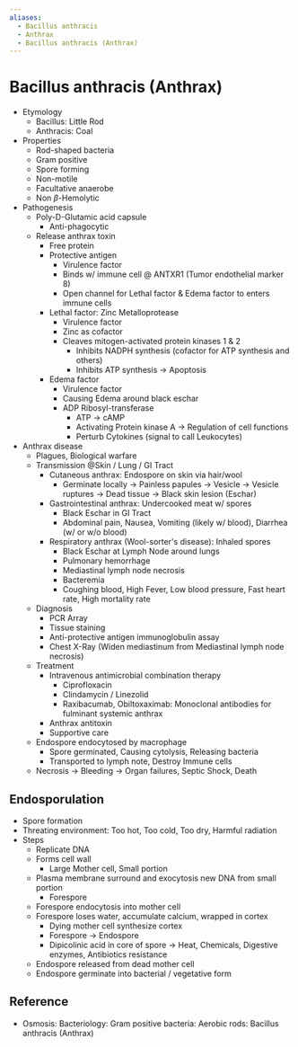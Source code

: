 ```yaml
---
aliases:
  - Bacillus anthracis
  - Anthrax
  - Bacillus anthracis (Anthrax)
---
```


# Bacillus anthracis (Anthrax)

- Etymology
	- Bacillus: Little Rod
	- Anthracis: Coal
- Properties
	- Rod-shaped bacteria
	- Gram positive
	- Spore forming
	- Non-motile
	- Facultative anaerobe
	- Non $\beta$-Hemolytic
- Pathogenesis
	- Poly-D-Glutamic acid capsule
		- Anti-phagocytic
	- Release anthrax toxin
		- Free protein
		- Protective antigen
			- Virulence factor
			- Binds w/ immune cell @ ANTXR1 (Tumor endothelial marker 8)
			- Open channel for Lethal factor & Edema factor to enters immune cells
		- Lethal factor: Zinc Metalloprotease
			- Virulence factor
			- Zinc as cofactor
			- Cleaves mitogen-activated protein kinases 1 & 2
				- Inhibits NADPH synthesis (cofactor for ATP synthesis and others)
				- Inhibits ATP synthesis → Apoptosis
		- Edema factor
			- Virulence factor
			- Causing Edema around black eschar
			- ADP Ribosyl-transferase
				- ATP → cAMP
				- Activating Protein kinase A → Regulation of cell functions
				- Perturb Cytokines (signal to call Leukocytes)
- Anthrax disease
	- Plagues, Biological warfare
	- Transmission @Skin / Lung / GI Tract
		- Cutaneous anthrax: Endospore on skin via hair/wool
			- Germinate locally → Painless papules → Vesicle → Vesicle ruptures → Dead tissue → Black skin lesion (Eschar)
		- Gastrointestinal anthrax: Undercooked meat w/ spores
			- Black Eschar in GI Tract
			- Abdominal pain, Nausea, Vomiting (likely w/ blood), Diarrhea (w/ or w/o blood)
		- Respiratory anthrax (Wool-sorter's disease): Inhaled spores
			- Black Eschar at Lymph Node around lungs
			- Pulmonary hemorrhage
			- Mediastinal lymph node necrosis
			- Bacteremia
			- Coughing blood, High Fever, Low blood pressure, Fast heart rate, High mortality rate
	- Diagnosis
		- PCR Array
		- Tissue staining
		- Anti-protective antigen immunoglobulin assay
		- Chest X-Ray (Widen mediastinum from Mediastinal lymph node necrosis)
	- Treatment
		- Intravenous antimicrobial combination therapy
			- Ciprofloxacin
			- Clindamycin / Linezolid
			- Raxibacumab, Obiltoxaximab: Monoclonal antibodies for fulminant systemic anthrax
		- Anthrax antitoxin
		- Supportive care
	- Endospore endocytosed by macrophage
		- Spore germinated, Causing cytolysis, Releasing bacteria
		- Transported to lymph note, Destroy Immune cells
	- Necrosis → Bleeding → Organ failures, Septic Shock, Death

## Endosporulation

- Spore formation
- Threating environment: Too hot, Too cold, Too dry, Harmful radiation
- Steps
	- Replicate DNA
	- Forms cell wall
		- Large Mother cell, Small portion
	- Plasma membrane surround and exocytosis new DNA from small portion
		- Forespore
	- Forespore endocytosis into mother cell
	- Forespore loses water, accumulate calcium, wrapped in cortex
		- Dying mother cell synthesize cortex
		- Forespore → Endospore
		- Dipicolinic acid in core of spore → Heat, Chemicals, Digestive enzymes, Antibiotics resistance
	- Endospore released from dead mother cell
	- Endospore germinate into bacterial / vegetative form

## Reference

- Osmosis: Bacteriology: Gram positive bacteria: Aerobic rods: Bacillus anthracis (Anthrax)
